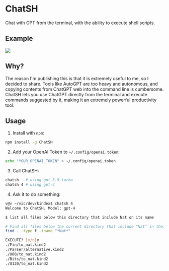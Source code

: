 # ChatSH

Chat with GPT from the terminal, with the ability to execute shell scripts.


## Example

![](example.gif)

## Why?

The reason I'm publishing this is that it is extremely useful to me, so I
decided to share. Tools like AutoGPT are too heavy and autonomous, and copying
contents from ChatGPT web into the command line is cumbersome. ChatSH lets you
use ChatGPT directly from the terminal and execute commands suggested by it,
making it an extremely powerful productivity tool.


## Usage

1. Install with `npm`:

```bash
npm install -g ChatSH
```

2. Add your OpenAI Token to `~/.config/openai.token`:

```bash
echo "YOUR_OPENAI_TOKEN" > ~/.config/openai.token
```

3. Call ChatSH:

```bash
chatsh   # using gpt-3.5-turbo
chatsh 4 # using gpt-4
```

4. Ask it to do something:

```sh
v@v ~/vic/dev/kindex$ chatsh 4
Welcome to ChatSH. Model: gpt-4

$ list all files below this directory that include Nat on its name

# Find all files below the current directory that include "Nat" in their name
find . -type f -iname "*Nat*"

EXECUTE? [y/n]y
./Fin/to_nat.kind2
./Parser/alternative.kind2
./U60/to_nat.kind2
./Bits/to_nat.kind2
./U120/to_nat.kind2
```

